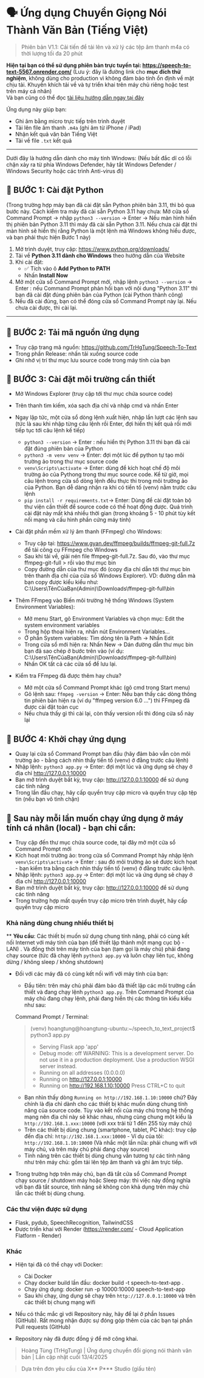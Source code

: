 # 🗣️ Ứng dụng Chuyển Giọng Nói Thành Văn Bản (Tiếng Việt)

> Phiên bản V1.1: Cải tiến để tải lên và xử lý các tệp âm thanh m4a có thời lượng tối đa 20 phút


<b>Hiện tại bạn có thể sử dụng phiên bản trực tuyến tại: https://speech-to-text-5567.onrender.com/</b> (Lưu ý: đây là đường link cho <b> mục đích thử nghiệm</b>, không dùng cho production vì không đảm bảo tính ổn định về mặt chịu tải. Khuyến khích tải về và tự triển khai trên máy chủ riêng hoặc test trên máy cá nhân)<br>
Và bạn cũng có thể đọc <a href="https://hackmd.io/@trhgtung/speech-to-text-trhgtung" target="_blank">tài liệu hướng dẫn ngay tại đây</a><br>

Ứng dụng này giúp bạn:
- Ghi âm bằng micro trực tiếp trên trình duyệt
- Tải lên file âm thanh `.m4a` (ghi âm từ iPhone / iPad)
- Nhận kết quả văn bản Tiếng Việt
- Tải về file `.txt` kết quả

---
Dưới đây là hướng dẫn dành cho máy tính Windows:
(Nếu bất đắc dĩ có lỗi chặn xảy ra từ phía Windows Defender, hãy tắt Windows Defender / Windows Security hoặc các trình Anti-virus đi)

## 🧩 BƯỚC 1: Cài đặt Python

(Trong trường hợp máy bạn đã cài đặt sẵn Python phiên bản 3.11, thì bỏ qua bước này. Cách kiểm tra máy đã cài sẵn Python 3.11 hay chưa: Mở cửa sổ Command Prompt -> nhập `python3 --version` -> Enter -> Nếu màn hình hiển thị phiên bản Python 3.11 thì máy đã cài sẵn Python 3.11. Nếu chưa cài đặt thì màn hình sẽ hiển thị rằng Python là một lệnh mà Windows không hiểu được, và bạn phải thực hiện Bước 1 này)

1. Mở trình duyệt, truy cập: https://www.python.org/downloads/
2. Tải về **Python 3.11 dành cho Windows** theo hướng dẫn của Website
3. Khi cài đặt:
   - ✅ Tích vào ô **Add Python to PATH**
   - Nhấn **Install Now**
4. Mở một cửa sổ Command Prompt mới, nhập lệnh `python3 --version` -> Enter : nếu Command Prompt phản hồi bạn với nội dung "Python 3.11" thì bạn đã cài đặt đúng phiên bản của Python (cài Python thành công)
5. Nếu đã cài đúng, bạn có thể đóng cửa sổ Command Prompt này lại. Nếu chưa cài được, thì cài lại.

---

## 🧩 BƯỚC 2: Tải mã nguồn ứng dụng


- Truy cập trang mã nguồn: https://github.com/TrHgTung/Speech-To-Text
- Trong phần Release: nhấn tải xuống source code
- Ghi nhớ vị trí thư mục lưu source code trong máy tính của bạn


## 🧩 BƯỚC 3: Cài đặt môi trường cần thiết

- Mở Windows Explorer (truy cập tới thư mục chứa source code)
- Trên thanh tìm kiếm, xóa sạch địa chỉ và nhập cmd và nhấn Enter
- Ngay lập tức, một cửa sổ dòng lệnh xuất hiện, nhập lần lượt các lệnh sau (tức là sau khi nhập từng câu lệnh rồi Enter, đợi hiển thị kết quả rồi mới tiếp tục tới câu lệnh kế tiếp)
    + `python3 --version` -> Enter : nếu hiển thị Python 3.11 thì bạn đã cài đặt đúng phiên bản của Python
    + `python3 -m venv venv` -> Enter: đợi một lúc để python tự tạo môi trường ảo trong thư mục source code
    + `venv\Scripts\activate` -> Enter: dùng để kích hoạt chế độ môi trường ảo của Pythong trong thư mục source code. Kể từ giờ, mọi câu lệnh trong cửa sổ dòng lệnh đều thực thi trong môi trường ảo của Python. Bạn dễ dàng nhận ra khi có tiền tố (venv) nằm trước câu lệnh
    + `pip install -r requirements.txt`-> Enter: Dùng để cài đặt toàn bộ thư viện cần thiết để source code có thể hoạt động được. Quá trình cài đặt này mất khá nhiều thời gian (trong khoảng 5 - 10 phút tùy kết nối mạng và cấu hình phần cứng máy tính)

- Cài đặt phần mềm xử lý âm thanh (FFmpeg) cho Windows:
    + Truy cập tại: https://www.gyan.dev/ffmpeg/builds/ffmpeg-git-full.7z để tải công cụ FFmpeg cho Windows
    + Sau khi tải về, giải nén file ffmpeg-git-full.7z. Sau đó, vào thư mục ffmpeg-git-full > rồi vào thư mục bin
    + Copy đường dẫn của thư mục đó (copy địa chỉ dẫn tới thư mục bin trên thanh địa chỉ của cửa sổ Windows Explorer). VD: đường dẫn mà bạn copy được kiểu kiểu như: C:\Users\TênCủaBạn(Admin)\Downloads\ffmpeg-git-full\bin


- Thêm FFmpeg vào Biến môi trường hệ thống Windows (System Environment Variables):
    + Mở menu Start, gõ Environment Variables và chọn mục: Edit the system environment variables
    + Trong hộp thoại hiện ra, nhấn nút Environment Variables...
    + Ở phần System variables: Tìm dòng tên là Path → Nhấn Edit
    + Trong cửa sổ mới hiện ra: Nhấn New -> Dán đường dẫn thư mục bin bạn đã sao chép ở bước trên vào
    (ví dụ:  C:\Users\TênCủaBạn(Admin)\Downloads\ffmpeg-git-full\bin)
    + Nhấn OK tất cả các cửa sổ để lưu lại.


- Kiểm tra FFmpeg đã được thêm hay chưa?
    + Mở một cửa sổ Command Prompt khác (gõ cmd trong Start menu)
    + Gõ lệnh sau: `ffmpeg -version` -> Enter: Nếu bạn thấy các dòng thông tin phiên bản hiện ra (ví dụ "ffmpeg version 6.0 ...") thì FFmpeg đã được cài đặt toàn cục
    + Nếu chưa thấy gì thì cài lại, còn thấy version rồi thì đóng cửa sổ này lại

## 🧩 BƯỚC 4: Khởi chạy ứng dụng
- Quay lại cửa sổ Command Prompt ban đầu (hãy đảm bảo vẫn còn môi trường ảo - bằng cách nhìn thấy tiền tố (venv) ở đằng trước câu lệnh)
- Nhập lệnh: `python3 app.py` -> Enter: đợi một lúc và ứng dụng sẽ chạy ở địa chỉ http://127.0.0.1:10000
- Bạn mở trình duyệt bất kỳ, truy cập: http://127.0.0.1:10000 để sử dụng các tính năng
- Trong lần đầu chạy, hãy cấp quyền truy cập micro và quyền truy cập tệp tin (nếu bạn vô tình chặn)

## 🧩 Sau này mỗi lần muốn chạy ứng dụng ở máy tính cá nhân (local) - bạn chỉ cần:
- Truy cập đến thư mục chứa source code, tại đây mở một cửa sổ Command Prompt mới
- Kích hoạt môi trường ảo: trong cửa sổ Command Prompt hãy nhập lệnh `venv\Scripts\activate` -> Enter : sau đó môi trường ảo sẽ được kích họat - bạn kiểm tra bằng cách nhìn thấy tiền tố (venv) ở đằng trước câu lệnh.
- Nhập lệnh: `python3 app.py` -> Enter: đợi một lúc và ứng dụng sẽ chạy ở địa chỉ http://127.0.0.1:10000
- Bạn mở trình duyệt bất kỳ, truy cập: http://127.0.0.1:10000 để sử dụng các tính năng
- Trong trường hợp mất quyền truy cập micro trên trình duyệt, hãy cấp quyền truy cập micro

### Khả năng dùng chung nhiều thiết bị
** <b>Yêu cầu</b>: Các thiết bị muốn sử dụng chung tính năng, phải có cùng kết nối Internet với máy tính của bạn (để thiết lập thành một mạng cục bộ - LAN) . Và đồng thời trên máy tính của bạn (tạm gọi là máy chủ) phải đang chạy source (tức đã chạy lệnh `python3 app.py` và luôn chạy liên tục, không dừng / không sleep / không shutdown)
- Đối với các máy đã có cùng kết nối wifi với máy tính của bạn:
    - Đầu tiên: trên máy chủ phải đảm bảo đã thiết lập các môi trường cần thiết và đang chạy lệnh `python3 app.py`. Trên Command Prompt của máy chủ đang chạy lệnh, phải đang hiển thị các thông tin kiểu kiểu như sau:
    
    Command Prompt / Terminal:
    > (venv) hoangtung@hoangtung-ubuntu:~/speech_to_text_project$ python3 app.py 
    > * Serving Flask app 'app'
    > * Debug mode: off
    > WARNING: This is a development server. Do not use it in a production deployment. Use a production WSGI server instead.
    > * Running on all addresses (0.0.0.0)
    > * Running on http://127.0.0.1:10000
    > * Running on http://192.168.1.10:10000
    > Press CTRL+C to quit
    - Bạn nhìn thấy dòng `Running on http://192.168.1.10:10000` chứ? Đây chính là địa chỉ dành cho các thiết bị khác muốn dùng chung tính năng của source code. Tùy vào kết nối của máy chủ trong hệ thống mạng nên địa chỉ này sẽ khác nhau, nhưng cùng chung một kiểu là `http://192.168.1.xxx:10000` (với xxx trải từ 1 đến 255 tùy máy chủ)
    - Trên các thiết bị dùng chung (smartphone, tablet, PC khác): truy cập đến địa chỉ: `http://192.168.1.xxx:10000` - Ví dụ của tôi: `http://192.168.1.10:10000` (Và nhắc một lần nữa: phải chung wifi với máy chủ, và trên máy chủ phải đang chạy source)
    - Tính năng trên các thiết bị dùng chung vẫn tương tự các tính năng như trên máy chủ: gồm tải lên tệp âm thanh và ghi âm trực tiếp.

- Trong trường hợp trên máy chủ, bạn đã tắt cửa sổ Command Prompt chạy source / shutdown máy hoặc Sleep máy: thì việc này đồng nghĩa với bạn đã tắt source, tính năng sẽ không còn khả dụng trên máy chủ lẫn các thiết bị dùng chung.

### Các thư viện được sử dụng
- Flask, pydub, SpeechRecognition, TailwindCSS
- Được triển khai với Render (https://render.com/ - Cloud Application Flatform - Render)

### Khác
- Hiện tại đã có thể chạy với Docker:
    + Cài Docker
    + Chạy docker build lần đầu: docker build -t speech-to-text-app .
    + Chạy ứng dụng: docker run -p 10000:10000 speech-to-text-app
    + Sau khi chạy, ứng dụng sẽ chạy trên `http://127.0.0.1:10000` và trên các thiết bị chung mạng wifi

- Nếu có thắc mắc gì với Repository này, hãy để lại ở phần Issues (GitHub). Rất mong nhận được sự đóng góp thêm của các bạn tại phần Pull requests (GitHub)
- Repository này đã được đồng ý để mở công khai.

> Hoàng Tùng (TrHgTung) | Ứng dụng chuyển đổi giọng nói thành văn bản | Lần cập nhật cuối 13/4/2025

> Dựa trên đơn yêu cầu của X** P*** Studio (giấu tên)